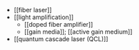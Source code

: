 - [[fiber laser]]
- [[light amplification]]
    - [[doped fiber amplifier]]
    - [[gain media]]; [[active gain medium]]
- [[quantum cascade laser (QCL)]]
